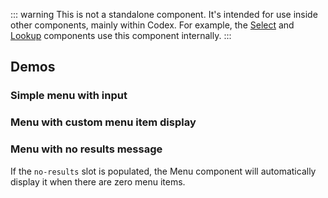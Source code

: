 <script setup>
import InputWithMenu from '@/../component-demos/menu/examples/InputWithMenu.vue';
import InputWithMenuCustomItemDisplay from '@/../component-demos/menu/examples/InputWithMenuCustomItemDisplay.vue';
import InputWithMenuNoResults from '@/../component-demos/menu/examples/InputWithMenuNoResults.vue'
</script>

::: warning
This is not a standalone component. It's intended for use inside other components, mainly within
Codex. For example, the [Select](./select) and [Lookup](./lookup) components use this component
internally.
:::

## Demos

### Simple menu with input

<cdx-demo-wrapper>
<template v-slot:demo>
<input-with-menu />
</template>
<template v-slot:code>

<<< @/../component-demos/menu/examples/InputWithMenu.vue

</template>
</cdx-demo-wrapper>

### Menu with custom menu item display

<cdx-demo-wrapper>
<template v-slot:demo>
<input-with-menu-custom-item-display />
</template>
<template v-slot:code>

<<< @/../component-demos/menu/examples/InputWithMenuCustomItemDisplay.vue

</template>
</cdx-demo-wrapper>

### Menu with no results message

If the `no-results` slot is populated, the Menu component will automatically display it when there
are zero menu items.

<cdx-demo-wrapper>
<template v-slot:demo>
<input-with-menu-no-results />
</template>
<template v-slot:code>

<<< @/../component-demos/menu/examples/InputWithMenuNoResults.vue

</template>
</cdx-demo-wrapper>
